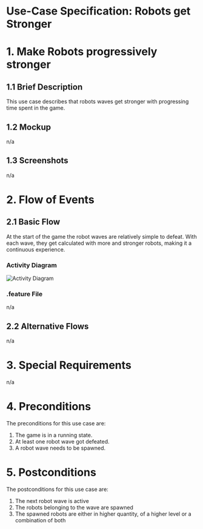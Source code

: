 # Use-Case Specification: Robots get Stronger

# 1. Make Robots progressively stronger

## 1.1 Brief Description
This use case describes that robots waves get stronger with progressing time spent in the game.

## 1.2 Mockup

n/a
## 1.3 Screenshots
n/a

# 2. Flow of Events

## 2.1 Basic Flow
At the start of the game the robot waves are relatively simple to defeat. With each wave, they get calculated with more and stronger robots, making it a continuous experience.

### Activity Diagram
![Activity Diagram]()

### .feature File
n/a

## 2.2 Alternative Flows
n/a

# 3. Special Requirements
n/a

# 4. Preconditions
The preconditions for this use case are:
1. The game is in a running state.
2. At least one robot wave got defeated.
3. A robot wave needs to be spawned.

# 5. Postconditions
The postconditions for this use case are:
1. The next robot wave is active
2. The robots belonging to the wave are spawned
3. The spawned robots are either in higher quantity, of a higher level or a combination of both

